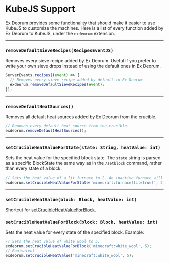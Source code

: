 # KubeJS Support
Ex Deorum provides some functionality that should make it easier to use KubeJS to customize the machines. Here is a list of every function added by Ex Deorum to KubeJS, under the `exdeorum` extension.
***
### `removeDefaultSieveRecipes(RecipesEventJS)`
Removes every sieve recipe added by Ex Deorum. Useful if you prefer to write your own sieve drops instead of using the default ones in Ex Deorum.
```js
ServerEvents.recipes((event) => {
  // Removes every sieve recipe added by default in Ex Deorum
  exdeorum.removeDefaultSieveRecipes(event);
});
```
***
### `removeDefaultHeatSources()`
Removes all default heat sources added by Ex Deorum from the crucible.
```js
// Removes every default heat source from the crucible.
exdeorum.removeDefaultHeatSources();
```
***
### `setCrucibleHeatValueForState(state: String, heatValue: int)`
Sets the heat value for the specified block state. The `state` string is parsed as a specific BlockState the same way as in the `/setblock` command, rather than every state of a block.
```js
// Sets the heat value of a lit furnace to 2. An inactive furnace will still have no heat value.
exdeorum.setCrucibleHeatValueForState('minecraft:furnace[lit=true]', 2);
```
***
### `setCrucibleHeatValue(block: Block, heatValue: int)`
Shortcut for [setCrucibleHeatValueForBlock](#setcrucibleheatvalueforblockblock-block-heatvalue-int).
### `setCrucibleHeatValueForBlock(block: Block, heatValue: int)`
Sets the heat value for every state of the specified block. Example:
```js
// Sets the heat value of white wool to 5.
exdeorum.setCrucibleHeatValueForBlock('minecraft:white_wool', 5);
// Equivalent
exdeorum.setCrucibleHeatValue('minecraft:white_wool', 5);
```